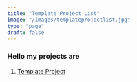 ```yaml
---
title: "Template Project List"
image: "/images/templateprojectlist.jpg"
type: "page"
draft: false
---
```



### Hello my projects are

1. [Template Project](/projects/template_project/)
